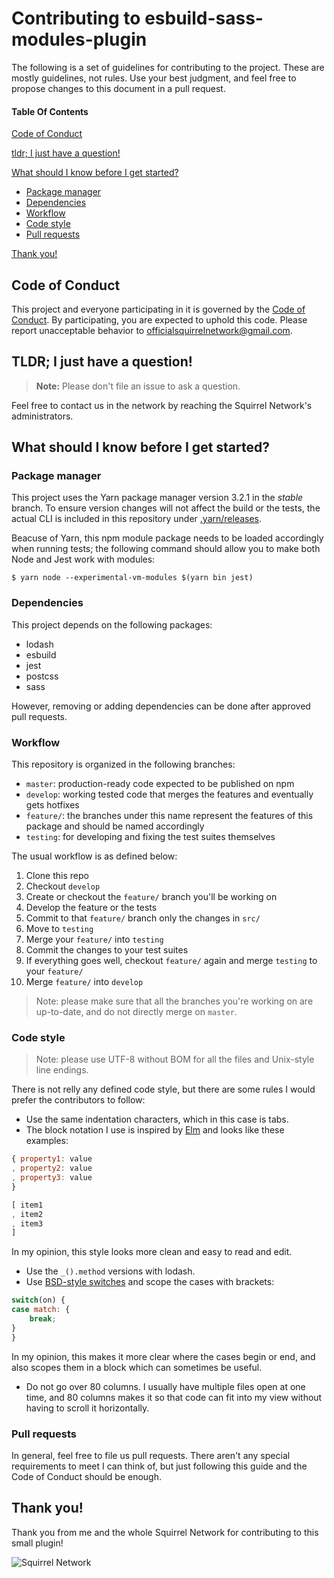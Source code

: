 # Contributing to esbuild-sass-modules-plugin

The following is a set of guidelines for contributing to the project.
These are mostly guidelines, not rules.
Use your best judgment, and feel free to propose changes to this document in a
pull request.

#### Table Of Contents
[Code of Conduct](#code-of-conduct)

[tldr; I just have a question!](#tldr-i-just-have-a-question)

[What should I know before I get started?](#what-should-i-know-before-i-get-started)
* [Package manager](#package-manager)
* [Dependencies](#dependencies)
* [Workflow](#workflow)
* [Code style](#code-style)
* [Pull requests](#pull-requests)

[Thank you!](#thank-you)

## Code of Conduct

This project and everyone participating in it is governed by the
[Code of Conduct](CODE_OF_CONDUCT.md).
By participating, you are expected to uphold this code.
Please report unacceptable behavior to [officialsquirrelnetwork@gmail.com](mailto:officialsquirrelnetwork@gmail.com).

## TLDR; I just have a question!
> **Note:** Please don't file an issue to ask a question.

Feel free to contact us in the network by reaching the Squirrel Network's
administrators.

## What should I know before I get started?

### Package manager

This project uses the Yarn package manager version 3.2.1 in the _stable_ branch.
To ensure version changes will not affect the build or the tests, the actual
CLI is included in this repository under [.yarn/releases](.yarn/releases).

Beacuse of Yarn, this npm module package needs to be loaded accordingly when
running tests; the following command should allow you to make both Node and Jest
work with modules:

```shell
$ yarn node --experimental-vm-modules $(yarn bin jest)
```

### Dependencies

This project depends on the following packages:

* lodash
* esbuild
* jest
* postcss
* sass

However, removing or adding dependencies can be done after approved pull
requests.

### Workflow

This repository is organized in the following branches:

* `master`: production-ready code expected to be published on npm
* `develop`: working tested code that merges the features and eventually gets
hotfixes
* `feature/`: the branches under this name represent the features of this
package and should be named accordingly
* `testing`: for developing and fixing the test suites themselves

The usual workflow is as defined below:

1. Clone this repo
2. Checkout `develop`
3. Create or checkout the `feature/` branch you'll be working on
4. Develop the feature or the tests
5. Commit to that `feature/` branch only the changes in `src/`
6. Move to `testing`
7. Merge your `feature/` into `testing`
8. Commit the changes to your test suites
9. If everything goes well, checkout `feature/` again and merge `testing` to
your `feature/`
10. Merge `feature/` into `develop`

> Note: please make sure that all the branches you're working on are up-to-date,
> and do not directly merge on `master`.

### Code style

> Note: please use UTF-8 without BOM for all the files and Unix-style line
> endings.

There is not relly any defined code style, but there are some rules I would
prefer the contributors to follow:

- Use the same indentation characters, which in this case is tabs.
- The block notation I use is inspired by [Elm](https://elm-lang.org/examples/cards)
and looks like these examples:
```js
{ property1: value
, property2: value
, property3: value
}

[ item1
, item2
, item3
]
```
In my opinion, this style looks more clean and easy to read and edit.
- Use the `_().method` versions with lodash.
- Use [BSD-style switches](https://www.freebsd.org/cgi/man.cgi?query=style&sektion=9)
and scope the cases with brackets:
```js
switch(on) {
case match: {
	break;
}
}
```
In my opinion, this makes it more clear where the cases begin or end, and also
scopes them in a block which can sometimes be useful.
- Do not go over 80 columns. I usually have multiple files open at one time, and
80 columns makes it so that code can fit into my view without having to scroll
it horizontally.

### Pull requests

In general, feel free to file us pull requests. There aren't any special
requirements to meet I can think of, but just following this guide and the Code
of Conduct should be enough.

## Thank you!

Thank you from me and the whole Squirrel Network for contributing to this small
plugin!

![Squirrel Network](https://avatars.githubusercontent.com/u/61167371?s=200&v=4)
